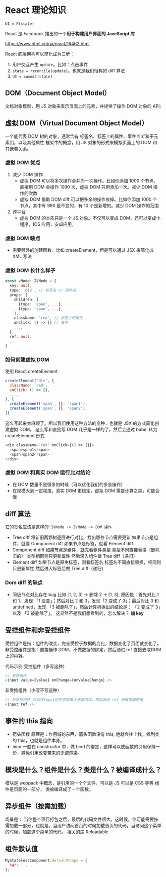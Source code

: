 # React 理论知识
`UI = F(state)`

React 是 Facebook 推出的一个**用于构建用户界面的 JaveScript 库**

https://www.html.cn/qa/react/16462.html 


React 底层架构可以简化成为三步：
1. 用户交互产生 `update`。比如：点击事件
2. `state = reconcile(update)`。也就是我们俗称的 diff 算法
3. `UI = commit(state)`

## DOM（Document Object Model）

文档对象模型，用 JS 对象来表示页面上的元素，并提供了操作 DOM 对象的 API;



## 虚拟 DOM（Virtual Document Object Model）
一个能代表 DOM 树的对象，通常含有 标签名、标签上的属性、事件监听和子元素们，以及其他属性
框架中的概念，用 JS 对象的形式来模拟页面上的 DOM 和其嵌套关系。



### 虚拟 DOM 优点

1. 减少 DOM 操作
    * 虚拟 DOM 可以将多次操作合并为一次操作。比如你添加 1000 个节点，直接用 DOM 会操作 1000 次，虚拟 DOM 只用添加一次。减少 DOM 操作的次数
    * 虚拟 DOM 借助 DOM diff 可以把多余的操作省掉。比如你添加 1000 个节点，其中有 990 是不变的，有 10 个是新增的。减少 DOM 操作的范围
2. 跨平台
    * 虚拟 DOM 的本质只是一个 JS 对象。不仅可以变成 DOM，还可以变成小程序，IOS 应用，安卓应用。



### 虚拟 DOM 缺点

* 需要额外的创建函数，比如 createElement，但是可以通过 JSX 来简化成 XML 写法



### 虚拟 DOM 长什么样子

```typescript
const vNode: IVNode = {
  key: null,
  type: 'div', // 标签名 or 组件名
  props: {
    children: [
      {type: 'span', ...},
      {type: 'span', ...},
    ],
    className: 'red', // 标签上的属性
    onClick: () => {} // 事件
    ...,
  },
  ref: null,
  ...
}
```



### 如何创建虚拟 DOM

使用 React.createElement
```javascript
createElement('div', {
  className: 'red',
  onClick: () => {},
  ...,
}, [
  createElement('span', {}, 'span1'),
  createElement('span', {}, 'span2'),
])
```

这么写起来太麻烦了。所以我们使用这种方法的变种，也就是 JSX 的方式简化创建虚拟 DOM。
这么写和直接写 DOM 几乎是一样的了，然后会通过 babel 转为 createElement 形式
```javascript
<div className='red' onClick={() => {}}>
  <span>span1</span>
  <span>span2</span>
</div>
```



### 虚拟 DOM 和真实 DOM 运行比对结论

* 在 DOM 数量不是很多的时候（可以优化我们的多余操作）
* 在规模大到一定程度，真实 DOM 更稳定，虚拟 DOM 需要计算之类，可能会慢



## diff 算法

它的签名应该是这样的: `IVNode -> IVNode -> DOM 操作`

* Tree diff
将新旧两颗树逐层进行对比，找出哪些节点需要更新
如果节点是组件，就看 Component diff
如果节点是标签，就看 Element diff
* Component diff
如果节点是组件，就先看组件类型
类型不同直接替换（删除旧的）
类型相同则只更新属性
然后深入组件做 Tree diff（递归）
* Element diff
如果节点是原生标签，则看标签名
标签名不同直接替换，相同则只更新属性
然后进入标签后做 Tree diff（递归)



### Dom diff 的缺点

* 同级节点对比存在 bug
比如 [1, 2, 3] -> 删除 2 -> [1, 3];
原因是：首先对比 1 和 1，发现 「1 没变」；然后对比 2 和 3，发现「2 变成了 3」；最后对比 3 和 undefined，发现 「3 被删除了」，然后计算机得出的结论是： 「2 变成了 3」以及 「3 被删除了」。
这显然不是我们想看到的，怎么解决？
**加 key**



## 受控组件和非受控组件
受控组件是指：组件的改变，完全受控于数据的变化，数据变化了页面就变化了。
非受控组件是指：直接操作 DOM，不做数据的绑定，然后通过 ref 直接去取DOM上的内容。

代码示例
受控组件（多写这种）
```javascript
// 受控组件 
<input value={value} onChange={onValueChange} />
```

非受控组件（少写不写这种）
```javascript
// 非受控组件 可以在Input组件里面输入任意内容，然后通过 ref 获取里面的值
<input ref />
```



## 事件的 this 指向
* 箭头函数
原理是：作用域的东西，箭头函数没有 this, 他就会往上找，找到类的 this，也就是组件本身。
* bind
一般在 constructor 中，做 bind 的绑定，这样可以使函数的引用保持一份，避免引用改变带来的无谓渲染。



## 模块是什么？组件是什么？类是什么？被编译成什么？
模块是 webpack 中概念，是引用的一个个文件，可以是 JS 可以是 CSS 等等
组件是页面的一部分，
类被编译成了一个函数。



## 异步组件（按需加载）
场景是： 当你整个项目打包之后，最后的代码文件很大。这时候，你可能需要按需加载一部分，也就是，当用户访问首页的时候加载首页的代码，当访问这个菜单的时候，加载这个菜单的代码。
相关的库 Reloadable



## 组件默认值

```javascript
MyStatelessComponent.defaultProps = {
  bar: '',
};
```